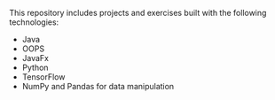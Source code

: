 
This repository includes projects and exercises built with the following technologies:  
- Java
- OOPS
- JavaFx
- Python  
- TensorFlow
- NumPy and Pandas for data manipulation  
